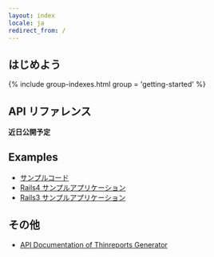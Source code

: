 ```yaml
---
layout: index
locale: ja
redirect_from: /
---
```


## はじめよう

{% include group-indexes.html group = 'getting-started' %}

## API リファレンス

**近日公開予定**

## Examples

  * [サンプルコード](https://github.com/thinreports/thinreports-examples)
  * [Rails4 サンプルアプリケーション](https://github.com/thinreports/thinreports-rails4-example)
  * [Rails3 サンプルアプリケーション](https://github.com/thinreports/thinreports-rails3-example)

## その他

  * [API Documentation of Thinreports Generator](http://www.rubydoc.info/gems/thinreports/)
